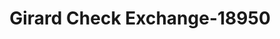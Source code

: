 ---
f_zip-code: 19033
f_state-code: PA
title: Girard Check Exchange-18950
f_phone: 610-237-0111
f_city-only: Folsom
f_address: 437 Macdade Blvd Folsom
f_location-unique-id: '18950'
slug: girard-check-exchange-18950
updated-on: '2024-05-30T13:46:58.046Z'
created-on: '2024-05-30T13:36:59.803Z'
published-on: '2024-05-30T13:54:32.469Z'
f_city-state: cms/city/folsom-pa.md
f_company: cms/company/girard-check-exchange.md
f_state: cms/state/pennsylvania.md
layout: '[payday-loan].html'
tags: payday-loan
---